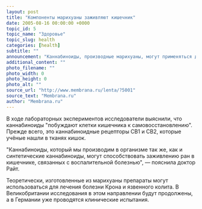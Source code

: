 ```yaml
---
layout: post
title: "Компоненты марихуаны заживляют кишечник"
date: 2005-08-16 00:00:00 +0000
topic_id: 5
topic_name: "Здоровье"
topic_slug: health
categories: [health]
subtitle: ""
announcement: "Каннабиноиды, производные марихуаны, могут применяться для лечения воспалительной болезни кишечника. С таким предположением выступила группа британских учёных под руководством Карен Райт (Karen Wright) из университета Бата (University of Bath)."
additional_content: ""
photo_filename: ""
photo_width: 0
photo_height: 0
photo_alt: ""
source_url: "http://www.membrana.ru/lenta/?5001"
source_text: "Membrana.ru"
author: "Membrana.ru"
---
```

В ходе лабораторных экспериментов исследователи выяснили, что каннабиноиды "побуждают клетки кишечника к самовосстановлению". Прежде всего, это каннабиноидные рецепторы CB1 и CB2, которые учёные нашли в тканях кишок.

"Каннабиноиды, который мы производим в организме так же, как и синтетические каннабиноиды, могут способствовать заживлению ран в кишечнике, связанных с воспалительной болезнью", — пояснила доктор Райт.

Теоретически, изготовленные из марихуаны препараты могут использоваться для лечения болезни Крона и язвенного колита. В Великобритании исследования в этом направлении будут продолжены, а в Германии уже проводятся клинические испытания.
